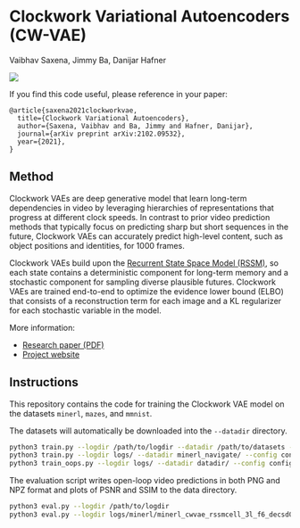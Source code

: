 # Clockwork Variational Autoencoders (CW-VAE)

Vaibhav Saxena, Jimmy Ba, Danijar Hafner

<img src="https://danijar.com/asset/cwvae/header.gif">

If you find this code useful, please reference in your paper:

```
@article{saxena2021clockworkvae,
  title={Clockwork Variational Autoencoders}, 
  author={Saxena, Vaibhav and Ba, Jimmy and Hafner, Danijar},
  journal={arXiv preprint arXiv:2102.09532},
  year={2021},
}
```

## Method

Clockwork VAEs are deep generative model that learn long-term dependencies in video by leveraging hierarchies of representations that progress at different clock speeds. In contrast to prior video prediction methods that typically focus on predicting sharp but short sequences in the future, Clockwork VAEs can accurately predict high-level content, such as object positions and identities, for 1000 frames.

Clockwork VAEs build upon the [Recurrent State Space Model (RSSM)](https://arxiv.org/pdf/1811.04551.pdf), so each state contains a deterministic component for long-term memory and a stochastic component for sampling diverse plausible futures. Clockwork VAEs are trained end-to-end to optimize the evidence lower bound (ELBO) that consists of a reconstruction term for each image and a KL regularizer for each stochastic variable in the model.

More information:

- [Research paper (PDF)](https://arxiv.org/pdf/2102.09532.pdf)
- [Project website](http://danijar.com/cwvae)

## Instructions

This repository contains the code for training the Clockwork VAE model on the datasets `minerl`, `mazes`, and `mmnist`.

The datasets will automatically be downloaded into the `--datadir` directory.

```sh
python3 train.py --logdir /path/to/logdir --datadir /path/to/datasets --config configs/<dataset>.yml 
python3 train.py --logdir logs/ --datadir minerl_navigate/ --config configs/minerl.yml 
python3 train_oops.py --logdir logs/ --datadir datadir/ --config configs/oops.yml
```

The evaluation script writes open-loop video predictions in both PNG and NPZ format and plots of PSNR and SSIM to the data directory.

```sh
python3 eval.py --logdir /path/to/logdir
python3 eval.py --logdir logs/minerl/minerl_cwvae_rssmcell_3l_f6_decsd0.4_enchl3_ences1000_edchnlmult1_ss100_ds800_es800_seq100_lr0.0001_bs50/model
```
